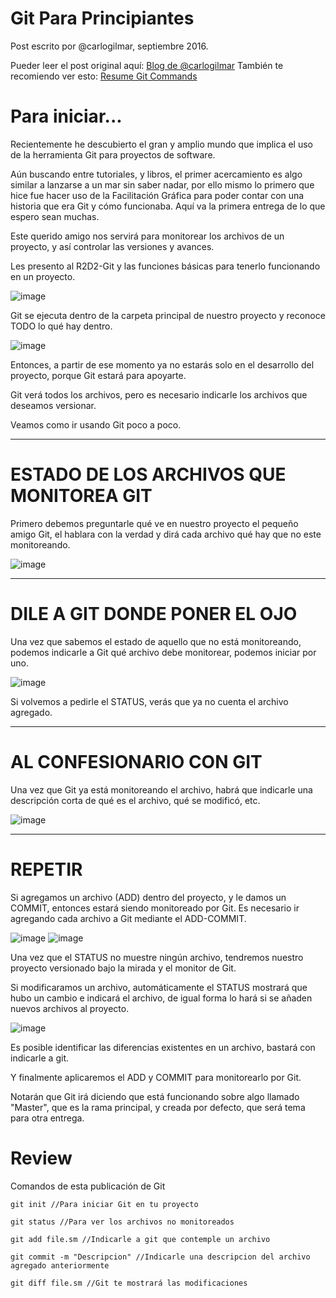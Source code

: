 # Git Para Principiantes

Post escrito por @carlogilmar, septiembre 2016.

Pueder leer el post original aquí: [Blog de @carlogilmar](https://carlogilmar.xyz/blog/posts/git_para_principiantes/)
También te recomiendo ver esto: [Resume Git Commands](https://carlogilmar.xyz/blog/posts/git-resume/)

# Para iniciar...

Recientemente he descubierto el gran y amplio mundo que implica el uso de la herramienta Git para proyectos de software.

Aún buscando entre tutoriales, y libros, el primer acercamiento es algo similar a lanzarse a un mar sin saber nadar, por ello mismo lo primero que hice fue hacer uso de la Facilitación Gráfica para poder contar con una historia que era Git y cómo funcionaba. Aquí va la primera entrega de lo que espero sean muchas.

Este querido amigo nos servirá para monitorear los archivos de un proyecto, y así controlar las versiones y avances.

Les presento al R2D2-Git y las funciones básicas para tenerlo funcionando en un proyecto.

![image](https://user-images.githubusercontent.com/17634377/162484061-87ba0fb8-2344-4871-bf6a-84dcb9ad4e76.png)

Git se ejecuta dentro de la carpeta principal de nuestro proyecto y reconoce TODO lo qué hay dentro.

![image](https://user-images.githubusercontent.com/17634377/162484098-f83015e1-3e6f-43eb-80ed-45fe6c6dfa26.png)

Entonces, a partir de ese momento ya no estarás solo en el desarrollo del proyecto, porque Git estará para apoyarte.

Git verá todos los archivos, pero es necesario indicarle los archivos que deseamos versionar.

Veamos como ir usando Git poco a poco.

---
# ESTADO DE LOS ARCHIVOS QUE MONITOREA GIT

Primero debemos preguntarle qué ve en nuestro proyecto el pequeño amigo Git, el hablara con la verdad y dirá cada archivo qué hay que no este monitoreando.

![image](https://user-images.githubusercontent.com/17634377/162484133-df5024d3-a8d0-4d40-97f4-4f6583391457.png)

---
# DILE A GIT DONDE PONER EL OJO

Una vez que sabemos el estado de aquello que no está monitoreando, podemos indicarle a Git qué archivo debe monitorear, podemos iniciar por uno.

![image](https://user-images.githubusercontent.com/17634377/162484191-26688bbe-8c78-4a2e-84db-1298684caefe.png)

Si volvemos a pedirle el STATUS, verás que ya no cuenta el archivo agregado.

---

# AL CONFESIONARIO CON GIT

Una vez que Git ya está monitoreando el archivo, habrá que indicarle una descripción corta de qué es el archivo, qué se modificó, etc.

![image](https://user-images.githubusercontent.com/17634377/162484221-174873ee-cc59-42a1-a9fa-feaf1d5721f0.png)

---

# REPETIR

Si agregamos un archivo (ADD) dentro del proyecto, y le damos un COMMIT, entonces estará siendo monitoreado por Git. Es necesario ir agregando cada archivo a Git mediante el ADD-COMMIT.

![image](https://user-images.githubusercontent.com/17634377/162484247-be16c9a0-5dab-4388-b33c-e1c57de4ec79.png)
![image](https://user-images.githubusercontent.com/17634377/162484270-709ba831-991c-4978-8b68-1665802e2e52.png)

Una vez que el STATUS no muestre ningún archivo, tendremos nuestro proyecto versionado bajo la mirada y el monitor de Git.

Si modificaramos un archivo, automáticamente el STATUS mostrará que hubo un cambio e indicará el archivo, de igual forma lo hará si se añaden nuevos archivos al proyecto.

![image](https://user-images.githubusercontent.com/17634377/162484296-261db6b7-0b31-484c-b2c7-b6d4fa11a672.png)

Es posible identificar las diferencias existentes en un archivo, bastará con indicarle a git.

Y finalmente aplicaremos el ADD y COMMIT para monitorearlo por Git.

Notarán que Git irá diciendo que está funcionando sobre algo llamado "Master", que es la rama principal, y creada por defecto, que será tema para otra entrega.

# Review

Comandos de esta publicación de Git

```
git init //Para iniciar Git en tu proyecto

git status //Para ver los archivos no monitoreados

git add file.sm //Indicarle a git que contemple un archivo

git commit -m "Descripcion" //Indicarle una descripcion del archivo agregado anteriormente

git diff file.sm //Git te mostrará las modificaciones

```
